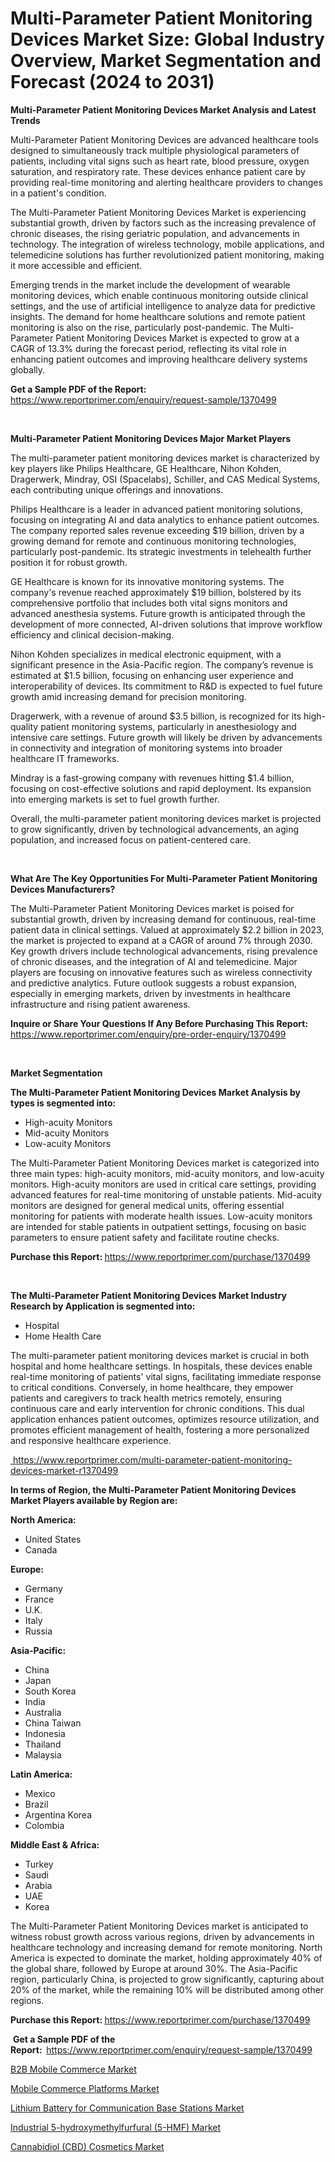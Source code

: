 <p><h1>Multi-Parameter Patient Monitoring Devices Market Size: Global Industry Overview, Market Segmentation and Forecast (2024 to 2031)</h1></p><p><strong>Multi-Parameter Patient Monitoring Devices Market Analysis and Latest Trends</strong></p>
<p><p>Multi-Parameter Patient Monitoring Devices are advanced healthcare tools designed to simultaneously track multiple physiological parameters of patients, including vital signs such as heart rate, blood pressure, oxygen saturation, and respiratory rate. These devices enhance patient care by providing real-time monitoring and alerting healthcare providers to changes in a patient's condition.</p><p>The Multi-Parameter Patient Monitoring Devices Market is experiencing substantial growth, driven by factors such as the increasing prevalence of chronic diseases, the rising geriatric population, and advancements in technology. The integration of wireless technology, mobile applications, and telemedicine solutions has further revolutionized patient monitoring, making it more accessible and efficient. </p><p>Emerging trends in the market include the development of wearable monitoring devices, which enable continuous monitoring outside clinical settings, and the use of artificial intelligence to analyze data for predictive insights. The demand for home healthcare solutions and remote patient monitoring is also on the rise, particularly post-pandemic. The Multi-Parameter Patient Monitoring Devices Market is expected to grow at a CAGR of 13.3% during the forecast period, reflecting its vital role in enhancing patient outcomes and improving healthcare delivery systems globally.</p></p>
<p><strong>Get a Sample PDF of the Report:&nbsp;</strong> <a href="https://www.reportprimer.com/enquiry/request-sample/1370499">https://www.reportprimer.com/enquiry/request-sample/1370499</a></p>
<p>&nbsp;</p>
<p><strong>Multi-Parameter Patient Monitoring Devices Major Market Players</strong></p>
<p><p>The multi-parameter patient monitoring devices market is characterized by key players like Philips Healthcare, GE Healthcare, Nihon Kohden, Dragerwerk, Mindray, OSI (Spacelabs), Schiller, and CAS Medical Systems, each contributing unique offerings and innovations.</p><p>Philips Healthcare is a leader in advanced patient monitoring solutions, focusing on integrating AI and data analytics to enhance patient outcomes. The company reported sales revenue exceeding $19 billion, driven by a growing demand for remote and continuous monitoring technologies, particularly post-pandemic. Its strategic investments in telehealth further position it for robust growth.</p><p>GE Healthcare is known for its innovative monitoring systems. The company's revenue reached approximately $19 billion, bolstered by its comprehensive portfolio that includes both vital signs monitors and advanced anesthesia systems. Future growth is anticipated through the development of more connected, AI-driven solutions that improve workflow efficiency and clinical decision-making.</p><p>Nihon Kohden specializes in medical electronic equipment, with a significant presence in the Asia-Pacific region. The company’s revenue is estimated at $1.5 billion, focusing on enhancing user experience and interoperability of devices. Its commitment to R&D is expected to fuel future growth amid increasing demand for precision monitoring.</p><p>Dragerwerk, with a revenue of around $3.5 billion, is recognized for its high-quality patient monitoring systems, particularly in anesthesiology and intensive care settings. Future growth will likely be driven by advancements in connectivity and integration of monitoring systems into broader healthcare IT frameworks.</p><p>Mindray is a fast-growing company with revenues hitting $1.4 billion, focusing on cost-effective solutions and rapid deployment. Its expansion into emerging markets is set to fuel growth further.</p><p>Overall, the multi-parameter patient monitoring devices market is projected to grow significantly, driven by technological advancements, an aging population, and increased focus on patient-centered care.</p></p>
<p>&nbsp;</p>
<p><strong>What Are The Key Opportunities For Multi-Parameter Patient Monitoring Devices Manufacturers?</strong></p>
<p><p>The Multi-Parameter Patient Monitoring Devices market is poised for substantial growth, driven by increasing demand for continuous, real-time patient data in clinical settings. Valued at approximately $2.2 billion in 2023, the market is projected to expand at a CAGR of around 7% through 2030. Key growth drivers include technological advancements, rising prevalence of chronic diseases, and the integration of AI and telemedicine. Major players are focusing on innovative features such as wireless connectivity and predictive analytics. Future outlook suggests a robust expansion, especially in emerging markets, driven by investments in healthcare infrastructure and rising patient awareness.</p></p>
<p><strong>Inquire or Share Your Questions If Any Before Purchasing This Report:</strong> <a href="https://www.reportprimer.com/enquiry/pre-order-enquiry/1370499">https://www.reportprimer.com/enquiry/pre-order-enquiry/1370499</a></p>
<p>&nbsp;</p>
<p><strong>Market Segmentation</strong></p>
<p><strong>The Multi-Parameter Patient Monitoring Devices Market Analysis by types is segmented into:</strong></p>
<p><ul><li>High-acuity Monitors</li><li>Mid-acuity Monitors</li><li>Low-acuity Monitors</li></ul></p>
<p><p>The Multi-Parameter Patient Monitoring Devices market is categorized into three main types: high-acuity monitors, mid-acuity monitors, and low-acuity monitors. High-acuity monitors are used in critical care settings, providing advanced features for real-time monitoring of unstable patients. Mid-acuity monitors are designed for general medical units, offering essential monitoring for patients with moderate health issues. Low-acuity monitors are intended for stable patients in outpatient settings, focusing on basic parameters to ensure patient safety and facilitate routine checks.</p></p>
<p><strong>Purchase this Report:&nbsp;</strong><a href="https://www.reportprimer.com/purchase/1370499">https://www.reportprimer.com/purchase/1370499</a></p>
<p>&nbsp;</p>
<p><strong>The Multi-Parameter Patient Monitoring Devices Market Industry Research by Application is segmented into:</strong></p>
<p><ul><li>Hospital</li><li>Home Health Care</li></ul></p>
<p><p>The multi-parameter patient monitoring devices market is crucial in both hospital and home healthcare settings. In hospitals, these devices enable real-time monitoring of patients' vital signs, facilitating immediate response to critical conditions. Conversely, in home healthcare, they empower patients and caregivers to track health metrics remotely, ensuring continuous care and early intervention for chronic conditions. This dual application enhances patient outcomes, optimizes resource utilization, and promotes efficient management of health, fostering a more personalized and responsive healthcare experience.</p></p>
<p><a href="https://www.reportprimer.com/multi-parameter-patient-monitoring-devices-market-r1370499">&nbsp;https://www.reportprimer.com/multi-parameter-patient-monitoring-devices-market-r1370499</a></p>
<p><strong>In terms of Region, the Multi-Parameter Patient Monitoring Devices Market Players available by Region are:</strong></p>
<p>
    <p> <strong> North America: </strong>
        <ul>
            <li>United States</li>
            <li>Canada</li>
        </ul>
        </p> 
    <p> <strong> Europe: </strong>
        <ul>
            <li>Germany</li>
            <li>France</li>
            <li>U.K.</li>
            <li>Italy</li>
            <li>Russia</li>
        </ul>
        </p> 
    <p> <strong> Asia-Pacific: </strong>
        <ul>
            <li>China</li>
            <li>Japan</li>
            <li>South Korea</li>
            <li>India</li>
            <li>Australia</li>
            <li>China Taiwan</li>
            <li>Indonesia</li>
            <li>Thailand</li>
            <li>Malaysia</li>
        </ul>
        </p> 
    <p> <strong> Latin America: </strong>
        <ul>
            <li>Mexico</li>
            <li>Brazil</li>
            <li>Argentina Korea</li>
            <li>Colombia</li>
        </ul>
        </p> 
    <p> <strong> Middle East & Africa: </strong>
        <ul>
            <li>Turkey</li>
            <li>Saudi</li>
            <li>Arabia</li>
            <li>UAE</li>
            <li>Korea</li>
        </ul>
    </p>
    </p>
<p><p>The Multi-Parameter Patient Monitoring Devices market is anticipated to witness robust growth across various regions, driven by advancements in healthcare technology and increasing demand for remote monitoring. North America is expected to dominate the market, holding approximately 40% of the global share, followed by Europe at around 30%. The Asia-Pacific region, particularly China, is projected to grow significantly, capturing about 20% of the market, while the remaining 10% will be distributed among other regions.</p></p>
<p><strong>Purchase this Report: </strong><a href="https://www.reportprimer.com/purchase/1370499">https://www.reportprimer.com/purchase/1370499</a></p>
<p>&nbsp;<strong>Get a Sample PDF of the Report:&nbsp;&nbsp;</strong><a href="https://www.reportprimer.com/enquiry/request-sample/1370499">https://www.reportprimer.com/enquiry/request-sample/1370499</a></p>
<p><strong></strong></p>
<p><p><a href="https://www.linkedin.com/pulse/b2b-mobile-commerce-market-size-share-competitive-landscape-kbi7f">B2B Mobile Commerce Market</a></p><p><a href="https://www.linkedin.com/pulse/pioneering-growth-analyzing-global-mobile-commerce-platforms-vwtsf">Mobile Commerce Platforms Market</a></p><p><a href="https://issuu.com/reportprime-2/docs/lithium-battery-for-communication-b_cc5dd0111958cd">Lithium Battery for Communication Base Stations Market</a></p><p><a href="https://issuu.com/reportprime-2/docs/industrial-5-hydroxymethylfurfural-_0833ff292a7633">Industrial 5-hydroxymethylfurfural (5-HMF) Market</a></p><p><a href="https://medium.com/@jimahmed05_5232/cannabidiol-cbd-cosmetics-market-forecasts-market-trends-and-impact-analysis-2024-2031-be36a633177c?postPublishedType=repub">Cannabidiol (CBD) Cosmetics Market</a></p></p>